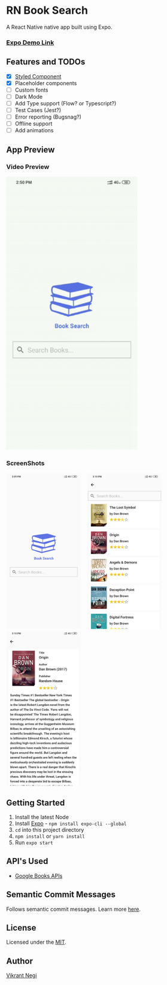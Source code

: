 # RN Book Search

A React Native native app built using Expo.

### [Expo Demo Link](https://expo.io/@vikrantnegi/RNBookSearch)

## Features and TODOs

- [x] [Styled Component](https://www.styled-components.com/docs/basics)
- [x] Placeholder components
- [ ] Custom fonts
- [ ] Dark Mode
- [ ] Add Type support (Flow? or Typescript?)
- [ ] Test Cases (Jest?)
- [ ] Error reporting (Bugsnag?)
- [ ] Offline support
- [ ] Add animations

## App Preview

### Video Preview

<a href="https://expo.io/@vikrantnegi/RNBookSearch">
<img src="./_github/RM-Book-search-v1.0.03.gif" width="350">
</a>

### ScreenShots

<img src="./_github/searchScreen.png" width="200"> &nbsp;&nbsp;
<img src="./_github/resultsScreen.png" width="200"> &nbsp;&nbsp;
<img src="./_github/detailScreen.png" width="200">

## Getting Started

1. Install the latest Node
2. Install [Expo](https://expo.io/) - `npm install expo-cli --global`
3. `cd` into this project directory
4. `npm install` or `yarn install`
5. Run `expo start`

## API's Used

- [Google Books APIs](https://developers.google.com/books)

## Semantic Commit Messages

Follows semantic commit messages. Learn more [here](https://gist.github.com/joshbuchea/6f47e86d2510bce28f8e7f42ae84c716).

## License

Licensed under the [MIT](https://github.com/vikrantnegi/RN-Book-Search/blob/master/LICENSE).

## Author

[Vikrant Negi](https://vikrantnegi.com/)

